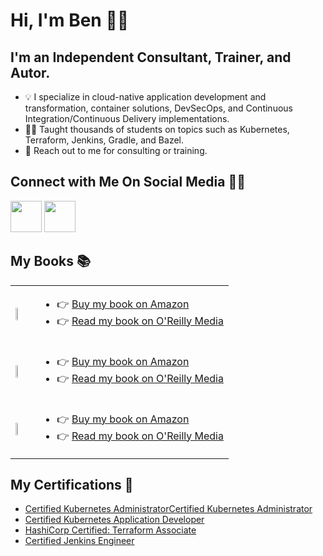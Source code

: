 # Hi, I'm Ben 👋🏻

## **I'm an Independent Consultant, Trainer, and Autor.**

* 💡 I specialize in cloud-native application development and transformation, container solutions, DevSecOps, and Continuous Integration/Continuous Delivery implementations.
* 👨‍🏫 Taught thousands of students on topics such as Kubernetes, Terraform, Jenkins, Gradle, and Bazel.
* 📩 Reach out to me for consulting or training.

## Connect with Me On Social Media 🤝🏻

<a href="https://www.linkedin.com/in/benjaminmuschko/" target="_blank"><img src="https://img.icons8.com/color/96/000000/linkedin.png"  width="50" height="50"></a>
<a href="https://twitter.com/bmuschko" target="_blank"><img src="https://img.icons8.com/color/96/000000/twitter.png" width="50" height="50"></a>

##  My Books 📚

<table border="0">
    <tr>
        <td><a href="https://amzn.to/39KqVxP" target="_blank"><img align="left" src="https://automatedascent.com/images/books/cka-study-guide.jpg" style="width: 20%;"></a></td>
        <td>
            <ul>
                <li>👉 <a href="https://amzn.to/39KqVxP" target="_blank">Buy my book on Amazon</a></li>
                <li>👉 <a href="https://learning.oreilly.com/library/view/certified-kubernetes-administrator/9781098107215/" target="_blank">Read my book on O'Reilly Media</a></li>
            </ul>
        </td>
    </tr>
    <tr>
        <td><a href="https://amzn.to/3ncOy5k" target="_blank"><img align="left" src="https://automatedascent.com/images/books/ckad-study-guide.jpg" style="width: 20%;"></a></td>
        <td>
            <ul>
                <li>👉 <a href="https://amzn.to/3ncOy5k" target="_blank">Buy my book on Amazon</a></li>
                <li>👉 <a href="https://learning.oreilly.com/library/view/certified-kubernetes-application/9781492083726/" target="_blank">Read my book on O'Reilly Media</a></li>
            </ul>
        </td>
    </tr>
    <tr>
        <td><a href="https://amzn.to/3xNUTJ9" target="_blank"><img align="left" src="https://automatedascent.com/images/books/gradle-in-action.jpg" style="width: 20%;"></a></td>
        <td>
            <ul>
                <li>👉 <a href="https://amzn.to/3xNUTJ9" target="_blank">Buy my book on Amazon</a></li>
                <li>👉 <a href="https://learning.oreilly.com/library/view/gradle-in-action/9781617291302/" target="_blank">Read my book on O'Reilly Media</a></li>
            </ul>
        </td>
    </tr>
</table>

##  My Certifications 🏅

* [Certified Kubernetes AdministratorCertified Kubernetes Administrator](https://www.credly.com/badges/9a599e63-6155-422e-b169-8eaaed5369ab)
* [Certified Kubernetes Application Developer](https://www.credly.com/badges/98ba0895-b669-47d5-8206-50b7223940e3)
* [HashiCorp Certified: Terraform Associate](https://www.credly.com/badges/d571af1f-3557-4170-977f-84c0dd4d1c7a)
* [Certified Jenkins Engineer](https://certificates.cloudbees.com/bisl3tzf)